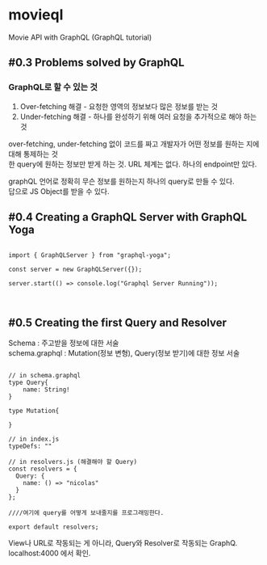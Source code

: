 # movieql

Movie API with GraphQL (GraphQL tutorial)

## #0.3 Problems solved by GraphQL

### GraphQL로 할 수 있는 것

1. Over-fetching 해결 - 요청한 영역의 정보보다 많은 정보를 받는 것
2. Under-fetching 해결 - 하나를 완성하기 위해 여러 요청을 추가적으로 해야 하는 것

over-fetching, under-fetching 없이 코드를 짜고 개발자가 어떤 정보를 원하는 지에 대해 통제하는 것  
한 query에 원하는 정보만 받게 하는 것.
URL 체계는 없다. 하나의 endpoint만 있다.

graphQL 언어로 정확히 무슨 정보를 원하는지 하나의 query로 만들 수 있다.  
답으로 JS Object를 받을 수 있다.

## #0.4 Creating a GraphQL Server with GraphQL Yoga

<pre><code>
import { GraphQLServer } from "graphql-yoga";

const server = new GraphQLServer({});

server.start(() => console.log("Graphql Server Running"));


</code></pre>

## #0.5 Creating the first Query and Resolver

Schema : 주고받을 정보에 대한 서술  
schema.graphql : Mutation(정보 변형), Query(정보 받기)에 대한 정보 서술

<pre><code>
// in schema.graphql
type Query{
    name: String!
}

type Mutation{

}

// in index.js
typeDefs: ""

// in resolvers.js (해결해야 할 Query)
const resolvers = {
  Query: {
    name: () => "nicolas"
  }
};

////여기에 query를 어떻게 보내줄지를 프로그래밍한다.

export default resolvers;
</code></pre>

View나 URL로 작동되는 게 아니라, Query와 Resolver로 작동되는 GraphQ.  
localhost:4000 에서 확인.
